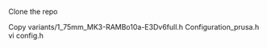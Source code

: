 

Clone the repo

Copy variants/1_75mm_MK3-RAMBo10a-E3Dv6full.h Configuration_prusa.h
vi config.h

<!--stackedit_data:
eyJoaXN0b3J5IjpbMTI5NzcwNDgzOV19
-->